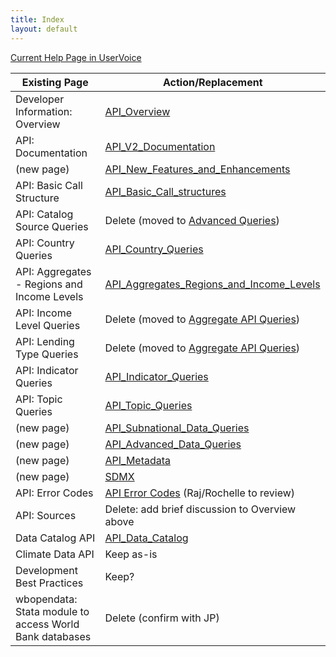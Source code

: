 ```yaml
---
title: Index
layout: default
---
```


[Current Help Page in UserVoice](https://datahelpdesk.worldbank.org/knowledgebase/topics/125589-developer-information)


Existing Page              | Action/Replacement
------                     | ------------
Developer Information: Overview       | [API_Overview](API_Overview.html)
API: Documentation                    | [API_V2_Documentation](API_V2_Documentation.html)
(new page)                            | [API_New_Features_and_Enhancements](API_New_Features_and_Enhancements.html)
API: Basic Call Structure             | [API_Basic_Call_structures](API_Basic_Call_structures.html)
API: Catalog Source Queries           | Delete (moved to [Advanced Queries](API_Advanced_Data_Queries.html))
API: Country Queries                  | [API_Country_Queries](API_Country_Queries.html)
API: Aggregates - Regions and Income Levels | [API_Aggregates_Regions_and_Income_Levels][aggs]
API: Income Level Queries             | Delete (moved to [Aggregate API Queries][aggs])
API: Lending Type Queries             | Delete (moved to [Aggregate API Queries][aggs])
API: Indicator Queries                | [API_Indicator_Queries](API_Indicator_Queries.html)
API: Topic Queries                    | [API_Topic_Queries](API_Topic_Queries.html)
(new page)                            | [API_Subnational_Data_Queries](API_Subnational_Data_Queries.html)
(new page)                            | [API_Advanced_Data_Queries](API_Advanced_Data_Queries.html)
(new page)                            | [API_Metadata](API_Metadata.html)
(new page)                            | [SDMX](API_SDMX_User_Guide_V1.html)
API: Error Codes                      | [API Error Codes](API_Error_Codes.html) (Raj/Rochelle to review)
API: Sources                          | Delete: add brief discussion to Overview above
Data Catalog API                      | [API_Data_Catalog](API_Data_Catalog.html)
Climate Data API                      | Keep as-is
Development Best Practices            | Keep?
wbopendata: Stata module to access World Bank databases | Delete (confirm with JP)


[1]: https://data.worldbank.org/products/third-party-apps
[aggs]: API_Aggregates_Regions_and_Income_Levels.html
